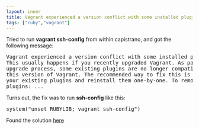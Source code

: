 ```yaml
---
layout: inner
title: Vagrant experienced a version conflict with some installed plugins!
tags: ["ruby","vagrant"]
---
```

Tried to run <b>vagrant ssh-config</b> from within capistrano, and got the following
message:

<pre>
Vagrant experienced a version conflict with some installed plugins!
This usually happens if you recently upgraded Vagrant. As part of the
upgrade process, some existing plugins are no longer compatible with
this version of Vagrant. The recommended way to fix this is to remove
your existing plugins and reinstall them one-by-one. To remove all
plugins: ...
</pre>

Turns out, the fix was to run <b>ssh-config</b> like this:

<pre>
system("unset RUBYLIB; vagrant ssh-config")
</pre>

Found the solution [here](https://github.com/mitchellh/vagrant/issues/6158)
